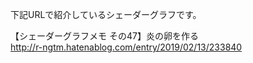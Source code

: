 下記URLで紹介しているシェーダーグラフです。<br>
	
【シェーダーグラフメモ その47】炎の卵を作る
<br>
http://r-ngtm.hatenablog.com/entry/2019/02/13/233840